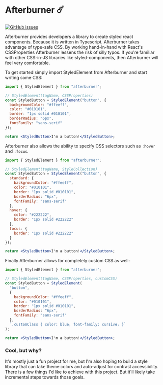 # Afterburner ☄️

[![GitHub issues](https://img.shields.io/github/issues/pridgey/afterburner?label=Broken%20Stuff&style=flat-square)](https://github.com/pridgey/afterburner/issues)

Afterburner provides developers a library to create styled react components. Because it is written in Typescript, Afterburner takes advantage of type-safe CSS. By working hand-in-hand with React's CSSProperties Afterburner lessens the risk of silly typos. If you're familiar with other CSS-in-JS libraries like styled-components, then Afterburner will feel very comfortable.

To get started simply import StyledElement from Afterburner and start writing some CSS:

```jsx
import { StyledElement } from "afterburner";

// StyledElement(tagName, CSSProperties)
const StyledButton = StyledElement("button", {
  backgroundColor: "#ffeeff",
  color: "#010101",
  border: "1px solid #010101",
  borderRadius: "6px",
  fontFamily: "sans-serif"
});

return <StyledButton>I'm a button!</StyledButton>;
```

Afterburner also allows the ability to specify CSS selectors such as `:hover` and `:focus`.

```jsx
import { StyledElement } from "afterburner";

// StyledElement(tagName, StyleCollection)
const StyledButton = StyledElement("button", {
  standard: {
    backgroundColor: "#ffeeff",
    color: "#010101",
    border: "1px solid #010101",
    borderRadius: "6px",
    fontFamily: "sans-serif"
  },
  hover: {
    color: "#222222",
    border: "1px solid #222222"
  },
  focus: {
    border: "1px solid #222222"
  }
});

return <StyledButton>I'm a button!</StyledButton>;
```

Finally Afterburner allows for completely custom CSS as well:

```jsx
import { StyledElement } from "afterburner";

// StyledElement(tagName, CSSProperties, customCSS)
const StyledButton = StyledElement(
  "button",
  {
    backgroundColor: "#ffeeff",
    color: "#010101",
    border: "1px solid #010101",
    borderRadius: "6px",
    fontFamily: "sans-serif"
  },
  `.customClass { color: blue; font-family: cursive; }`
);

return <StyledButton>I'm a button!</StyledButton>;
```

### Cool, but why?

It's mostly just a fun project for me, but I'm also hoping to build a style library that can take theme colors and auto-adjust for contrast accessibility. There is a few things I'd like to achieve with this project. But it'll likely take incremental steps towards those goals.
